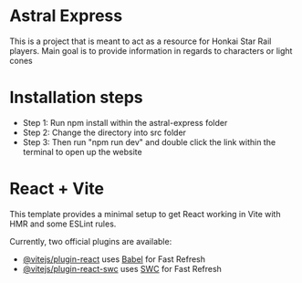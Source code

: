 # Astral Express

This is a project that is meant to act as a resource for Honkai Star Rail players.
Main goal is to provide information in regards to characters or light cones

# Installation steps

* Step 1: Run npm install within the astral-express folder
* Step 2: Change the directory into src folder
* Step 3: Then run "npm run dev" and double click the link within the terminal to open up the website

# React + Vite

This template provides a minimal setup to get React working in Vite with HMR and some ESLint rules.

Currently, two official plugins are available:

- [@vitejs/plugin-react](https://github.com/vitejs/vite-plugin-react/blob/main/packages/plugin-react/README.md) uses [Babel](https://babeljs.io/) for Fast Refresh
- [@vitejs/plugin-react-swc](https://github.com/vitejs/vite-plugin-react-swc) uses [SWC](https://swc.rs/) for Fast Refresh
